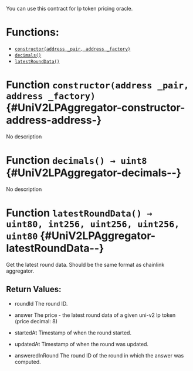 You can use this contract for lp token pricing oracle.


# Functions:
- [`constructor(address _pair, address _factory)`](#UniV2LPAggregator-constructor-address-address-)
- [`decimals()`](#UniV2LPAggregator-decimals--)
- [`latestRoundData()`](#UniV2LPAggregator-latestRoundData--)



# Function `constructor(address _pair, address _factory)` {#UniV2LPAggregator-constructor-address-address-}
No description




# Function `decimals() → uint8` {#UniV2LPAggregator-decimals--}
No description




# Function `latestRoundData() → uint80, int256, uint256, uint256, uint80` {#UniV2LPAggregator-latestRoundData--}
Get the latest round data. Should be the same format as chainlink aggregator.



## Return Values:
- roundId The round ID.

- answer The price - the latest round data of a given uni-v2 lp token (price decimal: 8)

- startedAt Timestamp of when the round started.

- updatedAt Timestamp of when the round was updated.

- answeredInRound The round ID of the round in which the answer was computed.





